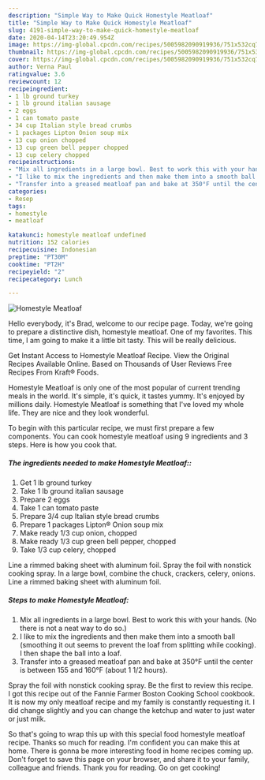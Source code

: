 ```yaml
---
description: "Simple Way to Make Quick Homestyle Meatloaf"
title: "Simple Way to Make Quick Homestyle Meatloaf"
slug: 4191-simple-way-to-make-quick-homestyle-meatloaf
date: 2020-04-14T23:20:49.954Z
image: https://img-global.cpcdn.com/recipes/5005982090919936/751x532cq70/homestyle-meatloaf-recipe-main-photo.jpg
thumbnail: https://img-global.cpcdn.com/recipes/5005982090919936/751x532cq70/homestyle-meatloaf-recipe-main-photo.jpg
cover: https://img-global.cpcdn.com/recipes/5005982090919936/751x532cq70/homestyle-meatloaf-recipe-main-photo.jpg
author: Verna Paul
ratingvalue: 3.6
reviewcount: 12
recipeingredient:
- 1 lb ground turkey
- 1 lb ground italian sausage
- 2 eggs
- 1 can tomato paste
- 34 cup Italian style bread crumbs
- 1 packages Lipton Onion soup mix
- 13 cup onion chopped
- 13 cup green bell pepper chopped
- 13 cup celery chopped
recipeinstructions:
- "Mix all ingredients in a large bowl. Best to work this with your hands. (No there is not a neat way to do so.)"
- "I like to mix the ingredients and then make them into a smooth ball (smoothing it out seems to prevent the loaf from splitting while cooking). I then shape the ball into a loaf."
- "Transfer into a greased meatloaf pan and bake at 350°F until the center is between 155 and 160°F (about 1 1/2 hours)."
categories:
- Resep
tags:
- homestyle
- meatloaf

katakunci: homestyle meatloaf undefined
nutrition: 152 calories
recipecuisine: Indonesian
preptime: "PT30M"
cooktime: "PT2H"
recipeyield: "2"
recipecategory: Lunch

---
```



![Homestyle Meatloaf](https://img-global.cpcdn.com/recipes/5005982090919936/751x532cq70/homestyle-meatloaf-recipe-main-photo.jpg)

Hello everybody, it's Brad, welcome to our recipe page. Today, we're going to prepare a distinctive dish, homestyle meatloaf. One of my favorites. This time, I am going to make it a little bit tasty. This will be really delicious.

Get Instant Access to Homestyle Meatloaf Recipe. View the Original Recipes Available Online. Based on Thousands of User Reviews Free Recipes From Kraft® Foods.

Homestyle Meatloaf is only one of the most popular of current trending meals in the world. It's simple, it's quick, it tastes yummy. It's enjoyed by millions daily. Homestyle Meatloaf is something that I've loved my whole life. They are nice and they look wonderful.


To begin with this particular recipe, we must first prepare a few components. You can cook homestyle meatloaf using 9 ingredients and 3 steps. Here is how you cook that.

##### The ingredients needed to make Homestyle Meatloaf::

1. Get 1 lb ground turkey
1. Take 1 lb ground italian sausage
1. Prepare 2 eggs
1. Take 1 can tomato paste
1. Prepare 3/4 cup Italian style bread crumbs
1. Prepare 1 packages Lipton® Onion soup mix
1. Make ready 1/3 cup onion, chopped
1. Make ready 1/3 cup green bell pepper, chopped
1. Take 1/3 cup celery, chopped


Line a rimmed baking sheet with aluminum foil. Spray the foil with nonstick cooking spray. In a large bowl, combine the chuck, crackers, celery, onions. Line a rimmed baking sheet with aluminum foil. 

##### Steps to make Homestyle Meatloaf:

1. Mix all ingredients in a large bowl. Best to work this with your hands. (No there is not a neat way to do so.)
1. I like to mix the ingredients and then make them into a smooth ball (smoothing it out seems to prevent the loaf from splitting while cooking). I then shape the ball into a loaf.
1. Transfer into a greased meatloaf pan and bake at 350°F until the center is between 155 and 160°F (about 1 1/2 hours).


Spray the foil with nonstick cooking spray. Be the first to review this recipe. I got this recipe out of the Fannie Farmer Boston Cooking School cookbook. It is now my only meatloaf recipe and my family is constantly requesting it. I did change slightly and you can change the ketchup and water to just water or just milk. 

So that's going to wrap this up with this special food homestyle meatloaf recipe. Thanks so much for reading. I'm confident you can make this at home. There is gonna be more interesting food in home recipes coming up. Don't forget to save this page on your browser, and share it to your family, colleague and friends. Thank you for reading. Go on get cooking!
